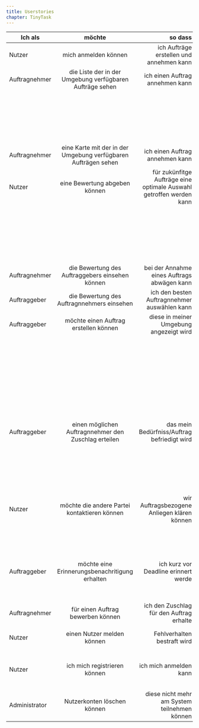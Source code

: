 ```yaml
---
title: Userstories
chapter: TinyTask
---
```


Ich als       |                             möchte                             |                                                             so dass | Akzeptanz
------------- | :------------------------------------------------------------: | ------------------------------------------------------------------: | ---------------------------------------------------------------------------
Nutzer        |                      mich anmelden können                      |                            ich Aufträge erstellen und annehmen kann | - Logout Symbol wird sichtbar
Auftragnehmer |    die Liste der in der Umgebung verfügbaren Aufträge sehen    |                                     ich einen Auftrag annehmen kann | - In dem Radius verfügbare Aufträge
              |                                                                |                                                                     | - sortiert nach entfernung
              |                                                                |                                                                     | - sortiert nach Profit
              |                                                                |                                                                     | - Kontextboezogen nach Kategorien
Auftragnehmer | eine Karte mit der in der Umgebung verfügbaren Aufträgen sehen |                                     ich einen Auftrag annehmen kann | - in dem Radius verfügbare Aufträge
Nutzer        |                 eine Bewertung abgeben können                  | für zukünfitge Aufträge eine optimale Auswahl getroffen werden kann | - Bewertungen im Nutzerkonto sichtbar
              |                                                                |                                                                     | - Bewertung in ( + / - / neutral )
              |                                                                |                                                                     | - Bewertungsabgabe nur bei zustande gekommen Aufträgen
Auftragnehmer |        die Bewertung des Auftraggebers einsehen können         |                         bei der Annahme eines Auftrags abwägen kann |
Auftraggeber  |           die Bewertung des Auftragnnehmers einsehen           |                        ich den besten Auftragnnehmer auswählen kann |
Auftraggeber  |             möchte einen Auftrag erstellen können              |                             diese in meiner Umgebung angezeigt wird | - Preis für den Auftrag definieren
              |                                                                |                                                                     | - Bezeichnung und Beschreibung
              |                                                                |                                                                     | - Deadline bis zur Auftragannahme
              |                                                                |                                                                     | - Schwierigkeitsstufe definieren
              |                                                                |                                                                     | - Lieferort definieren (default aktueller Ort)
Auftraggeber  |      einen möglichen Auftragnnehmer den Zuschlag erteilen      |                         das mein Bedürfniss/Auftrag befriedigt wird | - Auftrag verschwindet vom Markt
              |                                                                |                                                                     | - Auftrag startet und der Timer läuft
              |                                                                |                                                                     | - Auftrag ist im eigenen Nutzerkonto sichtbar
Nutzer        |          möchte die andere Partei kontaktieren können          |                         wir Auftragsbezogene Anliegen klären können | - Empfänger erhält Push Notification
              |                                                                |                                                                     | - Nachricht eintippen können
              |                                                                |                                                                     | - Chatverlauf sichtbar
Auftraggeber  |         möchte eine Erinnerungsbenachritigung erhalten         |                                ich kurz vor Deadline erinnert werde | - klingelton ertönt
              |                                                                |                                                                     | - Push Benachrichtigung
Auftragnehmer |               für einen Auftrag bewerben können                |                            ich den Zuschlag für den Auftrag erhalte | - Bewerbung im Nutzerkonto ersichtlich
Nutzer        |                   einen Nutzer melden können                   |                                         Fehlverhalten bestraft wird | - nur bei Zustande gekommenen Aufträgen möglich
Nutzer        |                  ich mich registrieren können                  |                                              ich mich anmelden kann | - Registrierung mit gängigen existierenden Accounts (FB, TW, GitHub, etc..)
Administrator |                  Nutzerkonten löschen können                   |                        diese nicht mehr am System teilnehmen können
